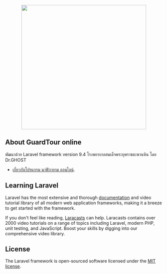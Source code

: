 <p align="center"><a href="https://laravel.com" target="_blank"><img src="https://raw.githubusercontent.com/laravel/art/master/logo-lockup/5%20SVG/2%20CMYK/1%20Full%20Color/laravel-logolockup-cmyk-red.svg" width="400"></a></p>

## About GuardTour online

พัฒนาด้วย Laravel framework version 9.4
โรงพยาบาลสมเด็จพระยุพราชตะพานหิน
โดย Dr.GHOST

- [เกี่ยวกับโปรแกรม นาฬิกายาม ออนไลน์](https://guardtour.tphcp.go.th/about).

## Learning Laravel

Laravel has the most extensive and thorough [documentation](https://laravel.com/docs) and video tutorial library of all modern web application frameworks, making it a breeze to get started with the framework.

If you don't feel like reading, [Laracasts](https://laracasts.com) can help. Laracasts contains over 2000 video tutorials on a range of topics including Laravel, modern PHP, unit testing, and JavaScript. Boost your skills by digging into our comprehensive video library.

## License

The Laravel framework is open-sourced software licensed under the [MIT license](https://opensource.org/licenses/MIT).
